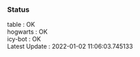 ### Status


table : OK  
hogwarts : OK  
icy-bot : OK  
Latest Update : 2022-01-02 11:06:03.745133
